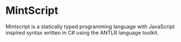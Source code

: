 # MintScript
Mintscript is a statically typed programming language with JavaScript inspired syntax written in C# using the ANTLR language toolkit.
